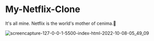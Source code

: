 # My-Netflix-Clone
It's all mine. Netflix is the world's mother of cenima.🎥



![screencapture-127-0-0-1-5500-index-html-2022-10-08-05_49_09](https://user-images.githubusercontent.com/91798754/194708423-6647ffe7-4733-4547-943f-4ec89c107c51.png)
